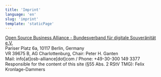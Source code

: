 ```yaml
---
title: 'Imprint'
language: 'en'
slug: 'imprint'
template: 'staticPage'
---
```


[Open Source Business Alliance - Bundesverband für digitale Souveränität e.V.](https://osb-alliance.de/)  
Pariser Platz 6a, 10117 Berlin, Germany  
VR 39675 B, AG Charlottenburg, Chair: Peter H. Ganten  
Mail: info[at]osb-alliance[dot]com / Phone: +49-30-300 149 3377  
Responsible for the content of this site (§55 Abs. 2 RStV TMG): Felix Kronlage-Dammers
